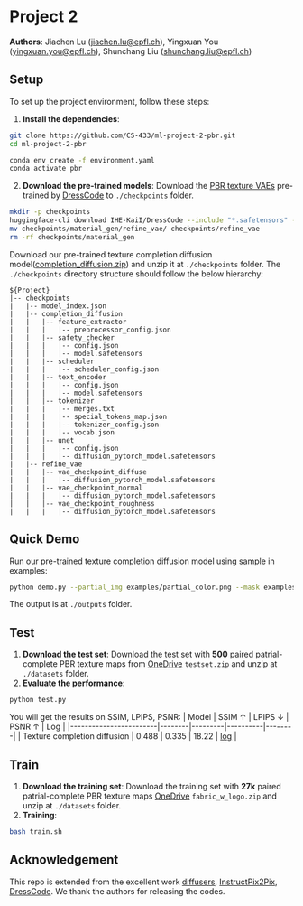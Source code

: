# Project 2

**Authors**: Jiachen Lu (jiachen.lu@epfl.ch), Yingxuan You (yingxuan.you@epfl.ch), Shunchang Liu (shunchang.liu@epfl.ch)

## Setup

To set up the project environment, follow these steps:

1. **Install the dependencies**:
```bash
git clone https://github.com/CS-433/ml-project-2-pbr.git
cd ml-project-2-pbr

conda env create -f environment.yaml
conda activate pbr
```
2. **Download the pre-trained models**:
Download the [PBR texture VAEs](https://huggingface.co/IHe-KaiI/DressCode/tree/main/material_gen) pre-trained by [DressCode](https://github.com/IHe-KaiI/DressCode) to ```./checkpoints``` folder.

```bash
mkdir -p checkpoints
huggingface-cli download IHE-KaiI/DressCode --include "*.safetensors" --local-dir ./checkpoints
mv checkpoints/material_gen/refine_vae/ checkpoints/refine_vae
rm -rf checkpoints/material_gen
```

Download our pre-trained texture completion diffusion model([completion_diffusion.zip](https://1drv.ms/f/c/d70f26d613e83858/ErrnQtxxg6ZKjIDdLQYJu6cBMCjvf1ZvNnacwrhAE-S3UQ?e=YBaKl4)) and unzip it at ```./checkpoints``` folder.
The ```./checkpoints``` directory structure should follow the below hierarchy:
```
${Project}  
|-- checkpoints  
|   |-- model_index.json
|   |-- completion_diffusion
|   |   |-- feature_extractor
|   |   |   |-- preprocessor_config.json
|   |   |-- safety_checker
|   |   |   |-- config.json
|   |   |   |-- model.safetensors
|   |   |-- scheduler
|   |   |   |-- scheduler_config.json
|   |   |-- text_encoder
|   |   |   |-- config.json
|   |   |   |-- model.safetensors
|   |   |-- tokenizer
|   |   |   |-- merges.txt
|   |   |   |-- special_tokens_map.json
|   |   |   |-- tokenizer_config.json
|   |   |   |-- vocab.json
|   |   |-- unet
|   |   |   |-- config.json
|   |   |   |-- diffusion_pytorch_model.safetensors
|   |-- refine_vae
|   |   |-- vae_checkpoint_diffuse
|   |   |   |-- diffusion_pytorch_model.safetensors
|   |   |-- vae_checkpoint_normal
|   |   |   |-- diffusion_pytorch_model.safetensors
|   |   |-- vae_checkpoint_roughness
|   |   |   |-- diffusion_pytorch_model.safetensors
```

## Quick Demo
Run our pre-trained texture completion diffusion model using sample in examples:
```bash
python demo.py --partial_img examples/partial_color.png --mask examples/mask.png
```
The output is at `./outputs` folder.

## Test
1. **Download the test set**:
Download the test set with **500** paired patrial-complete PBR texture maps from [OneDrive](https://1drv.ms/f/c/d70f26d613e83858/ErrnQtxxg6ZKjIDdLQYJu6cBMCjvf1ZvNnacwrhAE-S3UQ?e=nd1okN) ```testset.zip``` and unzip at ```./datasets``` folder.
2. **Evaluate the performance**:
```bash
python test.py
```
You will get the results on SSIM, LPIPS, PSNR:
| Model                  | SSIM ↑ |  LPIPS ↓ |  PSNR ↑ | Log | 
|------------------------|--------|---------|----------|--------|
| Texture completion diffusion      | 0.488   | 0.335 | 18.22 | [log](logs/metrics.json) |

## Train
1. **Download the training set**:
Download the training set with **27k** paired patrial-complete PBR texture maps [OneDrive](https://1drv.ms/f/c/d70f26d613e83858/ErrnQtxxg6ZKjIDdLQYJu6cBMCjvf1ZvNnacwrhAE-S3UQ?e=nd1okN) ```fabric_w_logo.zip``` and unzip at ```./datasets``` folder.
2. **Training**:
```bash
bash train.sh
```

## Acknowledgement
This repo is extended from the excellent work [diffusers](https://github.com/huggingface/diffusers), [InstructPix2Pix](https://huggingface.co/docs/diffusers/main/en/api/pipelines/pix2pix), [DressCode](https://github.com/IHe-KaiI/DressCode/tree/main). We thank the authors for releasing the codes.
